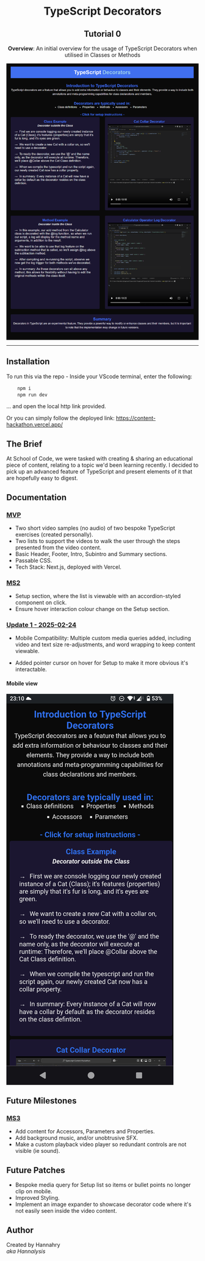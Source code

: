<h1 align = "center">TypeScript Decorators</h1>
<h2 align = "center">Tutorial 0</h2>

<p align = "center"><b>Overview</b>: An initial overview for the usage of TypeScript Decorators when utilised in Classes or Methods </p>

  <img align = "center" src="/readme-images/TS-Decorator-Desktop.PNG" alt="TypeScript-Tutorial-0-Webpage">

------------

## Installation

To run this via the repo - Inside your VScode terminal, enter the following:

```bash
    npm i
    npm run dev
```
... and open the local http link provided.

Or you can simply follow the deployed link: https://content-hackathon.vercel.app/

## The Brief

At School of Code, we were tasked with creating & sharing an educational piece of content, relating to a topic we'd been learning recently. I decided to pick up an advanced feature of TypeScript and present elements of it that are hopefully easy to digest. 


<h2>Documentation</h2>

<h3><u>MVP</u></h3>

- Two short video samples (no audio) of two bespoke TypeScript exercises (created personally).
- Two lists to support the videos to walk the user through the steps presented from the video content.
- Basic Header, Footer, Intro, Subintro and Summary sections.
- Passable CSS.
- Tech Stack: Next.js, deployed with Vercel.

<h3><u>MS2</u></h3>

- Setup section, where the list is viewable with an accordion-styled component on click.
- Ensure hover interaction colour change on the Setup section.


<h3><u>Update 1 - 2025-02-24</u></h3>

- Mobile Compatibility: Multiple custom media queries added, including video and text size re-adjustments, and word wrapping to keep content viewable.

- Added pointer cursor on hover for Setup to make it more obvious it's interactable.

<h4>Mobile view</h4>
  <img align = "center" src="/readme-images/TS-Decorator-Mobile.png" alt="TypeScript-Tutorial-0-Mobile">

## Future Milestones

<h3><u>MS3</u></h3>

- Add content for Accessors, Parameters and Properties.
- Add background music, and/or unobtrusive SFX.
- Make a custom playback video player so redundant controls are not visible (ie sound).

## Future Patches
- Bespoke media query for Setup list so items or bullet points no longer clip on mobile.
- Improved Styling.
- Implement an image expander to showcase decorator code where it's not easily seen inside the video content.


## Author

Created by Hannahry  
<i>aka Hannalysis</i>